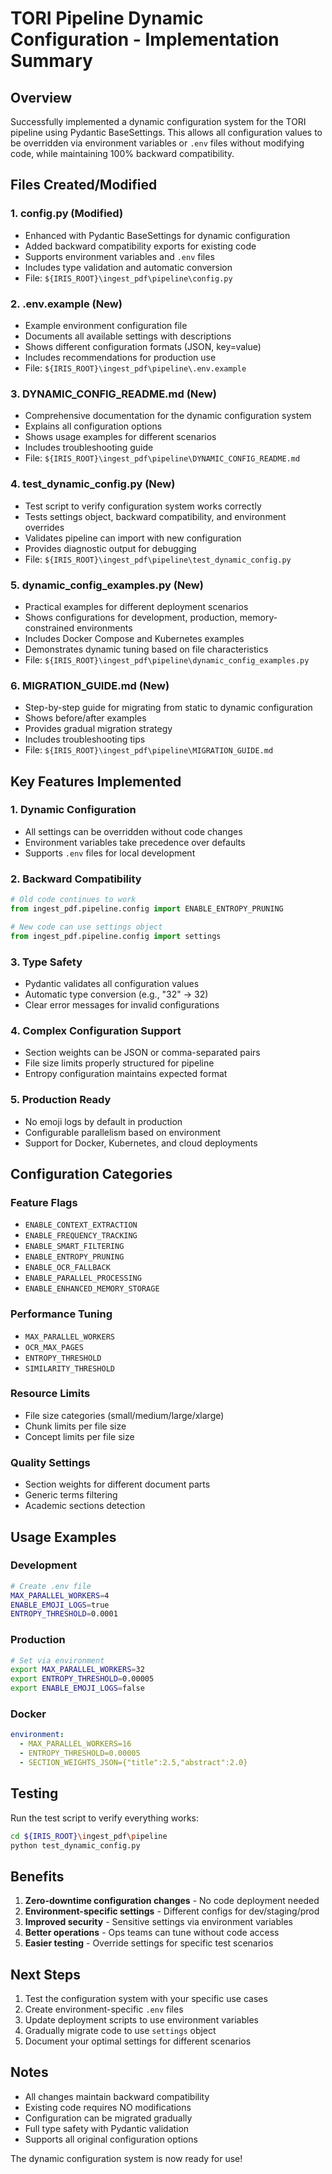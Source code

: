 # TORI Pipeline Dynamic Configuration - Implementation Summary

## Overview

Successfully implemented a dynamic configuration system for the TORI pipeline using Pydantic BaseSettings. This allows all configuration values to be overridden via environment variables or `.env` files without modifying code, while maintaining 100% backward compatibility.

## Files Created/Modified

### 1. **config.py** (Modified)
- Enhanced with Pydantic BaseSettings for dynamic configuration
- Added backward compatibility exports for existing code
- Supports environment variables and `.env` files
- Includes type validation and automatic conversion
- File: `${IRIS_ROOT}\ingest_pdf\pipeline\config.py`

### 2. **.env.example** (New)
- Example environment configuration file
- Documents all available settings with descriptions
- Shows different configuration formats (JSON, key=value)
- Includes recommendations for production use
- File: `${IRIS_ROOT}\ingest_pdf\pipeline\.env.example`

### 3. **DYNAMIC_CONFIG_README.md** (New)
- Comprehensive documentation for the dynamic configuration system
- Explains all configuration options
- Shows usage examples for different scenarios
- Includes troubleshooting guide
- File: `${IRIS_ROOT}\ingest_pdf\pipeline\DYNAMIC_CONFIG_README.md`

### 4. **test_dynamic_config.py** (New)
- Test script to verify configuration system works correctly
- Tests settings object, backward compatibility, and environment overrides
- Validates pipeline can import with new configuration
- Provides diagnostic output for debugging
- File: `${IRIS_ROOT}\ingest_pdf\pipeline\test_dynamic_config.py`

### 5. **dynamic_config_examples.py** (New)
- Practical examples for different deployment scenarios
- Shows configurations for development, production, memory-constrained environments
- Includes Docker Compose and Kubernetes examples
- Demonstrates dynamic tuning based on file characteristics
- File: `${IRIS_ROOT}\ingest_pdf\pipeline\dynamic_config_examples.py`

### 6. **MIGRATION_GUIDE.md** (New)
- Step-by-step guide for migrating from static to dynamic configuration
- Shows before/after examples
- Provides gradual migration strategy
- Includes troubleshooting tips
- File: `${IRIS_ROOT}\ingest_pdf\pipeline\MIGRATION_GUIDE.md`

## Key Features Implemented

### 1. **Dynamic Configuration**
- All settings can be overridden without code changes
- Environment variables take precedence over defaults
- Supports `.env` files for local development

### 2. **Backward Compatibility**
```python
# Old code continues to work
from ingest_pdf.pipeline.config import ENABLE_ENTROPY_PRUNING

# New code can use settings object
from ingest_pdf.pipeline.config import settings
```

### 3. **Type Safety**
- Pydantic validates all configuration values
- Automatic type conversion (e.g., "32" → 32)
- Clear error messages for invalid configurations

### 4. **Complex Configuration Support**
- Section weights can be JSON or comma-separated pairs
- File size limits properly structured for pipeline
- Entropy configuration maintains expected format

### 5. **Production Ready**
- No emoji logs by default in production
- Configurable parallelism based on environment
- Support for Docker, Kubernetes, and cloud deployments

## Configuration Categories

### Feature Flags
- `ENABLE_CONTEXT_EXTRACTION`
- `ENABLE_FREQUENCY_TRACKING`
- `ENABLE_SMART_FILTERING`
- `ENABLE_ENTROPY_PRUNING`
- `ENABLE_OCR_FALLBACK`
- `ENABLE_PARALLEL_PROCESSING`
- `ENABLE_ENHANCED_MEMORY_STORAGE`

### Performance Tuning
- `MAX_PARALLEL_WORKERS`
- `OCR_MAX_PAGES`
- `ENTROPY_THRESHOLD`
- `SIMILARITY_THRESHOLD`

### Resource Limits
- File size categories (small/medium/large/xlarge)
- Chunk limits per file size
- Concept limits per file size

### Quality Settings
- Section weights for different document parts
- Generic terms filtering
- Academic sections detection

## Usage Examples

### Development
```bash
# Create .env file
MAX_PARALLEL_WORKERS=4
ENABLE_EMOJI_LOGS=true
ENTROPY_THRESHOLD=0.0001
```

### Production
```bash
# Set via environment
export MAX_PARALLEL_WORKERS=32
export ENTROPY_THRESHOLD=0.00005
export ENABLE_EMOJI_LOGS=false
```

### Docker
```yaml
environment:
  - MAX_PARALLEL_WORKERS=16
  - ENTROPY_THRESHOLD=0.00005
  - SECTION_WEIGHTS_JSON={"title":2.5,"abstract":2.0}
```

## Testing

Run the test script to verify everything works:
```bash
cd ${IRIS_ROOT}\ingest_pdf\pipeline
python test_dynamic_config.py
```

## Benefits

1. **Zero-downtime configuration changes** - No code deployment needed
2. **Environment-specific settings** - Different configs for dev/staging/prod
3. **Improved security** - Sensitive settings via environment variables
4. **Better operations** - Ops teams can tune without code access
5. **Easier testing** - Override settings for specific test scenarios

## Next Steps

1. Test the configuration system with your specific use cases
2. Create environment-specific `.env` files
3. Update deployment scripts to use environment variables
4. Gradually migrate code to use `settings` object
5. Document your optimal settings for different scenarios

## Notes

- All changes maintain backward compatibility
- Existing code requires NO modifications
- Configuration can be migrated gradually
- Full type safety with Pydantic validation
- Supports all original configuration options

The dynamic configuration system is now ready for use!
